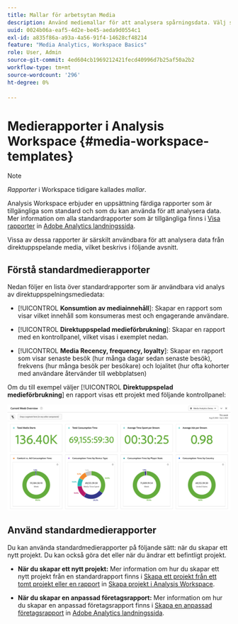 ```yaml
---
title: Mallar för arbetsytan Media
description: Använd mediemallar för att analysera spårningsdata. Välj standardmallar för att köpa eller strömma media eller skapa egna mallar.
uuid: 0024b06a-eaf5-4d2e-be45-aeda9d0554c1
exl-id: a835f86a-a93a-4a56-91f4-14628cf48214
feature: "Media Analytics, Workspace Basics"
role: User, Admin
source-git-commit: 4ed604cb1969212421fecd40996d7b25af50a2b2
workflow-type: tm+mt
source-wordcount: '296'
ht-degree: 0%

---
```


# Medierapporter i Analysis Workspace {#media-workspace-templates}

>[!NOTE]
>
>*Rapporter* i Workspace tidigare kallades *mallar*.

Analysis Workspace erbjuder en uppsättning färdiga rapporter som är tillgängliga som standard och som du kan använda för att analysera data. Mer information om alla standardrapporter som är tillgängliga finns i [Visa rapporter](https://experienceleague.adobe.com/docs/analytics/analyze/landing.html?lang=en#menus) in [Adobe Analytics landningssida](https://experienceleague.adobe.com/docs/analytics/analyze/landing.html).

Vissa av dessa rapporter är särskilt användbara för att analysera data från direktuppspelande media, vilket beskrivs i följande avsnitt.

## Förstå standardmedierapporter

Nedan följer en lista över standardrapporter som är användbara vid analys av direktuppspelningsmediedata:

* [!UICONTROL **Konsumtion av mediainnehåll**]: Skapar en rapport som visar vilket innehåll som konsumeras mest och engagerande användare.

* [!UICONTROL **Direktuppspelad medieförbrukning**]: Skapar en rapport med en kontrollpanel, vilket visas i exemplet nedan.

* [!UICONTROL **Media Recency, frequency, loyalty**]: Skapar en rapport som visar senaste besök (hur många dagar sedan senaste besök), frekvens (hur många besök per besökare) och lojalitet (hur ofta kohorter med användare återvänder till webbplatsen)

Om du till exempel väljer  [!UICONTROL **Direktuppspelad medieförbrukning**] en rapport visas ett projekt med följande kontrollpanel:

![](/help/reporting/assets/aa-workspace.png)

## Använd standardmedierapporter

Du kan använda standardmedierapporter på följande sätt: när du skapar ett nytt projekt. Du kan också göra det eller när du ändrar ett befintligt projekt.

* **När du skapar ett nytt projekt:** Mer information om hur du skapar ett nytt projekt från en standardrapport finns i [Skapa ett projekt från ett tomt projekt eller en rapport](https://experienceleague.adobe.com/docs/analytics/analyze/analysis-workspace/build-workspace-project/create-projects.html?lang=en#create-a-project-from-a-blank-project-or-a-report) in [Skapa projekt i Analysis Workspace](https://experienceleague.adobe.com/docs/analytics/analyze/analysis-workspace/build-workspace-project/create-projects.html?lang=en#create-a-project-from-a-blank-project-or-a-report).

* **När du skapar en anpassad företagsrapport:** Mer information om hur du skapar en anpassad företagsrapport finns i [Skapa en anpassad företagsrapport](https://experienceleague.adobe.com/docs/analytics/analyze/landing.html?lang=en#company-report) in [Adobe Analytics landningssida](https://experienceleague.adobe.com/docs/analytics/analyze/landing.html).
